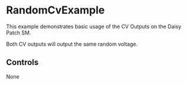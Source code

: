 # RandomCvExample

This example demonstrates basic usage of the CV Outputs on the Daisy Patch SM.

Both CV outputs will output the same random voltage.

## Controls

None
